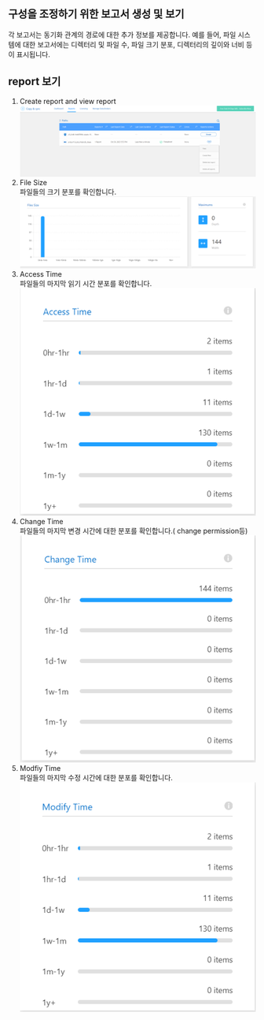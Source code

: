 ## 구성을 조정하기 위한 보고서 생성 및 보기
각 보고서는 동기화 관계의 경로에 대한 추가 정보를 제공합니다. 
예를 들어, 파일 시스템에 대한 보고서에는 디렉터리 및 파일 수, 파일 크기 분포, 디렉터리의 깊이와 너비 등이 표시됩니다.

## report 보기
1. Create report and view report
![Alt text](./Images/Sync_report-0.png)
2. File Size <br>
파일들의 크기 분포를 확인합니다. <br>
![Alt text](./Images/Sync_report-1.png)
3. Access Time <br>
파일들의 마지막 읽기 시간 분포를 확인합니다. <br>
![Alt text](./Images/Sync_report-2.png)
4. Change Time <br>
파일들의 마지막 변경 시간에 대한 분포를 확인합니다.( change permission등) <br>
![Alt text](./Images/Sync_report-3.png)
5. Modfiy Time <br>
파일들의 마지막 수정 시간에 대한 분포를 확인합니다. <br>
![Alt text](./Images/Sync_report-4.png)
